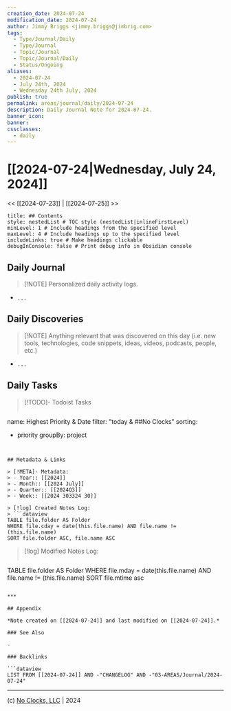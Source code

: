 ```yaml
---
creation_date: 2024-07-24
modification_date: 2024-07-24
author: Jimmy Briggs <jimmy.briggs@jimbrig.com>
tags:
  - Type/Journal/Daily
  - Type/Journal
  - Topic/Journal
  - Topic/Journal/Daily
  - Status/Ongoing
aliases:
  - 2024-07-24
  - July 24th, 2024
  - Wednesday 24th July, 2024
publish: true
permalink: areas/journal/daily/2024-07-24
description: Daily Journal Note for 2024-07-24.
banner_icon:
banner:
cssclasses:
  - daily
---
```



# [[2024-07-24|Wednesday, July 24, 2024]]

<< [[2024-07-23]] | [[2024-07-25]] >>

```table-of-contents
title: ## Contents 
style: nestedList # TOC style (nestedList|inlineFirstLevel)
minLevel: 1 # Include headings from the specified level
maxLevel: 4 # Include headings up to the specified level
includeLinks: true # Make headings clickable
debugInConsole: false # Print debug info in Obsidian console
```

## Daily Journal

> [!NOTE] Personalized daily activity logs.

- `...`

## Daily Discoveries

> [!NOTE] Anything relevant that was discovered on this day (i.e. new tools, technologies, code snippets, ideas, videos, podcasts, people, etc.)

- `...`

## Daily Tasks

> [!TODO]- Todoist Tasks
> ```todoist
name: Highest Priority & Date
filter: "today & ##No Clocks"
sorting:
   - priority
groupBy: project
```


## Metadata & Links

> [!META]- Metadata:
> - Year:: [[2024]]
> - Month:: [[2024 July]]
> - Quarter:: [[2024Q3]]
> - Week:: [[2024 303324 30]]

> [!log] Created Notes Log:
> ```dataview
TABLE file.folder AS Folder
WHERE file.cday = date(this.file.name) AND file.name != (this.file.name)
SORT file.folder ASC, file.name ASC
```

> [!log] Modified Notes Log:
> ```dataview
TABLE file.folder AS Folder
WHERE file.mday = date(this.file.name) AND file.name != (this.file.name)
SORT file.mtime asc
```

***

## Appendix

*Note created on [[2024-07-24]] and last modified on [[2024-07-24]].*

### See Also

- 

### Backlinks

```dataview
LIST FROM [[2024-07-24]] AND -"CHANGELOG" AND -"03-AREAS/Journal/2024-07-24"
```

***

(c) [No Clocks, LLC](https://github.com/noclocks) | 2024



